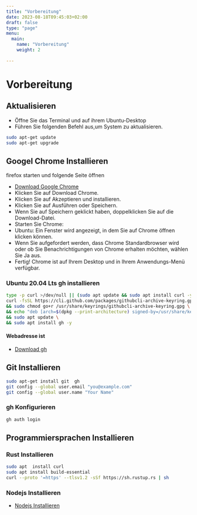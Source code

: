 ```yaml
---
title: "Vorbereitung"
date: 2023-08-18T09:45:03+02:00
draft: false
type: "page"
menu: 
  main:
    name: "Vorbereitung"
    weight: 2
    
---
```


# Vorbereitung

## Aktualisieren

- Öffne Sie das Terminal und auf ihrem Ubuntu-Desktop
- Führen Sie folgenden Befehl aus,um System zu aktualisieren.
```bash
sudo apt-get update 
sudo apt-get upgrade
```
## Googel Chrome Installieren
firefox starten und folgende Seite öffnen
- [Download Google Chrome](https://www.google.com/intl/de_de/chrome/)
- Klicken Sie auf Download Chrome.
- Klicken Sie auf Akzeptieren und installieren.
- Klicken Sie auf Ausführen oder Speichern.
- Wenn Sie auf Speichern geklickt haben, doppelklicken Sie auf die Download-Datei.
- Starten Sie Chrome:
- Ubuntu: Ein Fenster wird angezeigt, in dem Sie auf Chrome öffnen      klicken können.
- Wenn Sie aufgefordert werden, dass Chrome Standardbrowser wird oder ob Sie Benachrichtigungen von Chrome erhalten möchten, wählen Sie Ja aus.
- Fertig! Chrome ist auf Ihrem Desktop und in Ihrem Anwendungs-Menü verfügbar.


### Ubuntu 20.04 Lts gh installieren
```bash
type -p curl >/dev/null || (sudo apt update && sudo apt install curl -y)
curl -fsSL https://cli.github.com/packages/githubcli-archive-keyring.gpg | sudo dd of=/usr/share/keyrings/githubcli-archive-keyring.gpg \
&& sudo chmod go+r /usr/share/keyrings/githubcli-archive-keyring.gpg \
&& echo "deb [arch=$(dpkg --print-architecture) signed-by=/usr/share/keyrings/githubcli-archive-keyring.gpg] https://cli.github.com/packages stable main" | sudo tee /etc/apt/sources.list.d/github-cli.list > /dev/null \
&& sudo apt update \
&& sudo apt install gh -y
```
#### Webadresse ist
- [Download gh](https://cli.github.com/)

## Git Installieren
```bash
sudo apt-get install git  gh
git config --global user.email "you@example.com"
git config --global user.name "Your Name"

```
### gh Konfigurieren

```bash
gh auth login
```
## Programmiersprachen Installieren

### Rust Installieren
```bash
sudo apt  install curl 
sudo apt install build-essential
curl --proto '=https' --tlsv1.2 -sSf https://sh.rustup.rs | sh
```
### Nodejs Installieren
* [Nodejs Installieren](https://github.com/nodesource/distributions/blob/master/README.md)




